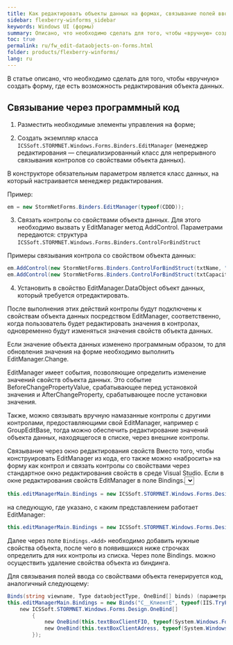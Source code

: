 ```yaml
---
title: Как редактировать объекты данных на формах, связывание полей ввода со свойствами объекта данных 
sidebar: flexberry-winforms_sidebar
keywords: Windows UI (формы)
summary: Описано, что необходимо сделать для того, чтобы «вручную» создать форму, где есть возможность редактирования объекта данных
toc: true
permalink: ru/fw_edit-dataobjects-on-forms.html
folder: products/flexberry-winforms/
lang: ru
---
```


В статье описано, что необходимо сделать для того, чтобы «вручную» создать форму, где есть возможность редактирования объекта данных.

## Связывание через программный код

1. Разместить необходимые элементы управления на форме;

2. Создать экземпляр класса `ICSSoft.STORMNET.Windows.Forms.Binders.EditManager` (менеджер редактирования — специализированный класс для непрерывного связывания контролов со свойствами объекта данных).

В конструкторе обязательным параметром является класс данных, на который настраивается менеджер редактирования.

Пример: 

```csharp
em = new StormNetForms.Binders.EditManager(typeof(CDDD));
```

3. Связать контролы со свойствами объекта данных. 
Для этого необходимо вызвать у EditManager метод AddControl. Параметрами передаются: структура `ICSSoft.STORMNET.Windows.Forms.Binders.ControlForBindStruct`

 Примеры связывания контрола со свойством объекта данных: 

```csharp
em.AddControl(new StormNetForms.Binders.ControlForBindStruct(txtName, "Text"), "Наименование");
em.AddControl(new StormNetForms.Binders.ControlForBindStruct(txtCapacity, "Text"), "Объем");
```

4. Установить в свойство EditManager.DataObject объект данных, который требуется отредактировать.

После выполнения этих действий контролы будут подключены к свойствам объекта данных посредством EditManager, соответственно, когда пользователь будет редактировать значения в контролах, одновременно будут изменяться значения свойств объекта данных.

Если значение объекта данных изменено программным образом, то для обновления значения на форме необходимо выполнить EditManager.Change.

EditManager имеет события, позволяющие определить изменение значений свойств объекта данных. Это событие BeforeChangePropertyValue, срабатывающее перед установкой значения и AfterChangeProperty, срабатывающее после установки значения.

Также, можно связывать вручную намазанные контролы с другими контролами, предоставляющими свой EditManager, например с GroupEditBase, тогда можно обеспечить редактирование значений объекта данных, находящегося в списке, через внешние контролы.

Связывание через окно редактирования свойств
Вместо того, чтобы конструировать EditManager из кода, его также можно «набросить» на форму как контрол и связать контролы со свойствами через стандартное окно редактирования свойств в среде Visual Studio. 
Если в окне редактирования свойств EditManager в поле Bindings.<select view> по какой-то причине ничего нельзя выбрать, то в коде зависимой формы можно исправить строку: 

```csharp
this.editManagerMain.Bindings = new ICSSoft.STORMNET.Windows.Forms.Design.Binds("", null, null);
```

на следующую, где указано, с каким представлением работает EditManager: 

```csharp
this.editManagerMain.Bindings = new ICSSoft.STORMNET.Windows.Forms.Design.Binds("C__КлиентE", typeof(IIS.TryFilter.Клиент), null);
```
Далее через поле `Bindings.<Add>` необходимо добавить нужные свойства объекта, после чего в появившихся ниже строчках определить для них контролы из списка. 
Через поле Bindings.<Remove> можно осуществить удаление свойства объекта из биндинга.

Для связывания полей ввода со свойствами объекта генерируется код, аналогичный следующему: 

```csharp
Binds(string viewname, Type dataobjectType, OneBind[] binds) (параметры для создания объектов класса OneBind аналогичны параметрам структуры ControlForBindStruct). 
this.editManagerMain.Bindings = new Binds("C__КлиентE", typeof(IIS.TryFilter.Клиент),
    new ICSSoft.STORMNET.Windows.Forms.Design.OneBind[]
        {
            new OneBind(this.textBoxClientFIO, typeof(System.Windows.Forms.TextBox), "Text", null, "ФИО"),
            new OneBind(this.textBoxClientAdress, typeof(System.Windows.Forms.TextBox), "Text", null, "Прописка")
        });
```